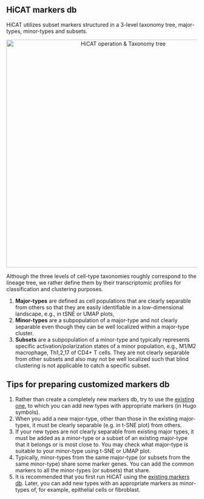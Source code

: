 ## HiCAT markers db

HiCAT utilizes subset markers structured in a 3-level taxonomy tree, major-types, minor-types and subsets. 

<div style="text-align:center;">
  <img src="https://github.com/combio-dku/HiCAT/assets/82195405/57ff3362-95ab-48e0-ab5a-46733de61ff3" alt="HiCAT operation & Taxonomy tree" width="600">
</div>

Although the three levels of cell-type taxonomies roughly correspond to the lineage tree, 
we rather define them by their transcriptomic profiles for classification and clustering purposes. 

1. __Major-types__ are defined as cell populations that are clearly separable from others so that 
they are easily identifiable in a low-dimensional landscape, e.g., in tSNE or UMAP plots, 
2. __Minor-types__ are a subpopulation of a major-type and not clearly separable even though they can be well localized within a major-type cluster. 
3. __Subsets__ are a subpopulation of a minor-type and typically represents specific activation/polarization states of a minor population, e.g., M1/M2 macrophage, Th1,2,17 of CD4+ T cells. 
They are not clearly separable from other subsets and also may not be well localized such that blind clustering is not applicable to catch a specific subset. 

## Tips for preparing customized markers db

1. Rather than create a completely new markers db, try to use the [existing one](https://github.com/combio-dku/HiCAT/blob/main/cell_markers_rndsystems_hs.tsv), to which you can add new types with appropriate markers (in Hugo symbols).
2. When you add a new major-type, other than those in the existing major-types, it must be clearly separable (e.g. in t-SNE plot) from others.
3. If your new types are not clearly separable from existing major types, it must be added as a minor-type or a subset of an existing major-type that it belongs or is most close to. You may check what major-type is suitable to your minor-type using t-SNE or UMAP plot.
4. Typically, minor-types from the same major-type (or subsets from the same minor-type) share some marker genes. You can add the common markers to all the minor-types (or subsets) that share.
5. It is recommended that you first run HiCAT using the [existing markers db](https://github.com/combio-dku/HiCAT/blob/main/cell_markers_rndsystems_hs.tsv). Later, you can add new types with an appropriate markers as minor-types of, for example, epithelial cells or fibroblast.


